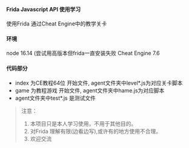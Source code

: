 #### Frida Javascript API 使用学习

使用Frida 通过Cheat Engine中的教学关卡 

#### 环境
 node 16.14 (尝试用高版本但frida一直安装失败
 Cheat Engine 7.6

#### 代码部分

* index 为CE教程64位 开始文件, agent文件夹中level*.js为对应关卡脚本
* game 为教程游戏 开始文件, agent文件夹中hame.js为对应脚本
* agent文件夹中test*.js 是测试文件

> 注意：
> 1. 本项目只是本人学习使用，不用于其他目的。
> 2. 对Frida 理解有限(边看边写),或许有的地方使用不合理。
> 3. 欢迎交流
>
